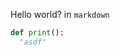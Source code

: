 <!--
title: Making an atreus like keyboard with a joystick
-->

Hello world?
in `markdown`

```python
def print():
  "asdf"
```
